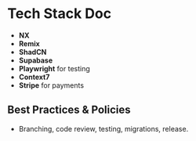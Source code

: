 # Tech Stack Doc

- **NX**
- **Remix**
- **ShadCN**
- **Supabase**
- **Playwright** for testing
- **Context7**
- **Stripe** for payments

## Best Practices & Policies
- Branching, code review, testing, migrations, release.
